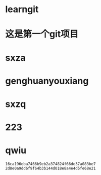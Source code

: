 # learngit

# 这是第一个git项目

# sxza

# genghuanyouxiang



# sxzq



# 223

# qwiu

```
16ca196eba7466b9eb2a374824f66de37a083be7
2d8e0a9dd6f9f64b3b144d018e8a4e4d5fe68e21
```